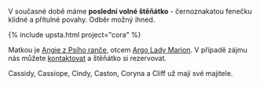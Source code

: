 V současné době máme **poslední volné štěňátko** - černoznakatou fenečku klidné a přítulné povahy.
Odběr možný ihned.

{% include upsta.html project="cora" %}

Matkou je [Angie z Psího ranče](/nasi-psi#Angie), otcem [Argo Lady Marion](https://www.hovawart.cz/databaze/psi/info.php?id=7577).
V případě zájmu nás můžete [kontaktovat](/kontakt) a štěňátko si rezervovat.

Cassidy, Cassiope, Cindy, Caston, Coryna a Cliff už mají své majitele.
